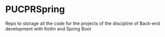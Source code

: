 # PUCPRSpring
Repo to storage all the code for the projects of the discipline of Back-end development with Kotlin and Spring Boot
